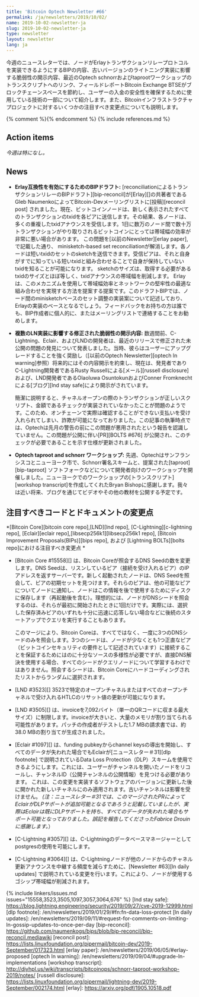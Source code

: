 ```yaml
---
title: 'Bitcoin Optech Newsletter #66'
permalink: /ja/newsletters/2019/10/02/
name: 2019-10-02-newsletter-ja
slug: 2019-10-02-newsletter-ja
type: newsletter
layout: newsletter
lang: ja
---
```

今週のニュースレターでは、ノードがErlayトランザクションリレープロトコルを実装できるようにするBIPの内容、古いバージョンのライトニング実装に影響する脆弱性の開示内容、最近のOptech schnorrおよびtaprootワークショップのトランスクリプトへのリンク、フィールドレポートBitcoin Exchange BTSEがブロックチェーンスペースを節約し、ユーザーの入金の安全性を確保するために使用している技術の一部について紹介します。また、Bitcoinインフラストラクチャプロジェクトに対するいくつかの注目すべき変更点についても説明します。

{% comment %}<!-- include references.md below the fold but above any Jekyll/Liquid variables-->{% endcomment %}
{% include references.md %}

## Action items

*今週は特になし。*

## News

- **Erlay互換性を有効にするためのBIPドラフト:** [reconciliationによるトランザクションリレーのBIPドラフト][bip-reconcil]が[Erlay][]の共著者であるGleb NaumenkoによってBitcoin-Devメーリングリストに[投稿][reconcil post] されました。現在、ビットコインノードは、新しく表示されたすべてのトランザクションのtxidを各ピアに送信します。その結果、各ノードは、多くの重複したtxidアナウンスを受信します。1日に数万のノード間で数十万トランザクションがやり取りされるビットコインにとっては帯域幅の効率が非常に悪い場合があります。
この問題を[以前のNewsletter][erlay paper],で記載した通り、 minisketch-based set reconciliationが解消します。各ノードは短いtxidのセットのsketchを送信できます。受信ピアは、それと自身がすでに知っている短いtxidと組み合わせることで自身が保持していないtxidを知ることが可能になります。
sketchのサイズは、取得する必要があるtxidのサイズとほぼ等しく、txidアナウンスの帯域幅を削減します。 Erlayは、このメカニズムを使用して帯域幅効率とネットワークの堅牢性の最適な組み合わせを実現する方法を提案する提案です。このドラフトBIPでは、ノード間のminisketchベースのセット調整の実装案について記述しており、Erlayの実装のベースとなるでしょう。フィードバックをお持ちの方は誰でも、BIP作成者に個人的に、またはメーリングリストで連絡することをお勧めします。


- **複数のLN実装に影響する修正された脆弱性の開示内容:** 数週間前、C-Lightning、Eclair、およびLNDの開発者は、最近のリリースで修正された未公開の問題の発見について発表しました。当時、彼らはユーザーにアップグレードすることを強く奨励し（[以前のOptech Newsletter][optech ln warning]参照）将来的にはその内容開示を約束し、現在は、発見者でありC-Lightning開発者であるRusty Russellによる[メール][russell disclosure] および、LND開発者であるOlaoluwa OsuntokunおよびConner Fromknechtによる[ブログ][lnd stay safe]により開示がされています。

    簡潔に説明すると、チャネルオープンの際のトランザクションが正しいスクリプト、金額であるチェックが実装されていなかったことが問題のようです。このため、オンチェーンで実際は確認することができない支払いを受け入れられてしまい、詐欺が可能になっておりました。この記事の執筆時点では、Optechは先月の警告の前にこの問題が悪用されたという報告を認識していません。この問題が公開に伴い[PR][BOLTS #676] が公開され、このチェックが必要であることを示す仕様が更新されました。

- **Optech taproot and schnorr ワークショップ:** 先週、Optechはサンフランシスコとニューヨーク市で、Schnorr署名スキームと、提案された[taproot][bip-taproot] ソフトフォークなどについて開発者向けのワークショップを開催しました。ニューヨークでのワークショップの[トランスクリプト][workshop transcript]を作成してくれたBryan Bishopに感謝します。我々は近い将来、ブログを通じてビデオやその他の教材を公開する予定です。

## 注目すべきコードとドキュメントの変更点

*[Bitcoin Core][bitcoin core repo],[LND][lnd repo], [C-Lightning][c-lightning repo], [Eclair][eclair repo],[libsecp256k1][libsecp256k1 repo], [Bitcoin Improvement Proposals(BIPs)][bips repo], および [Lightning BOLTs][bolts repo]における注目すべき変更点
*

- [Bitcoin Core #15558][] は、Bitcoin Coreが照会するDNS Seedの数を変更します。DNS Seedは、リスンしているピア（接続を受け入れるピア）のIPアドレスを返すサーバーです。新しく起動されたノードは、DNS Seedを照会して、ピアの初期セットを見つけます。それらのピアは、他の可能なピアについてノードに通知し、ノードはこの情報を後で使用するためにディスクに保存します（再起動後を含む）。理想的には、ノードがDNSシードを照会するのは、それらが最初に開始されたときに1回だけです。実際には、選択した保存済みピアのいずれも十分に迅速に応答しない場合などに後続のスタートアップでクエリを実行することもあります。

    このマージにより、Bitcoin Coreは、すべてではなく、一度に3つのDNSシードのみを照会します。3つのシードは、ノードが少なくとも1つ正直なピア（ビットコインセキュリティの要件として記述されています）に接続することを保証するためにはのに十分なソースの多様性が必要ですが、直接DNS解決を使用する場合、すべてのシードがクエリノードについて学習するわけではありません。照会するシードは、Bitcoin Coreにハードコーディングされたリストからランダムに選択されます。

- [LND #3523][] 3523で特定のオープンチャネルまたはすべてのオープンチャネルで受け入れるHTLCのリサット値の更新が可能になります。


- [LND #3505][] は、invoiceを7,092バイト（単一のQRコードに収まる最大サイズ）に制限します。invoiceが大きいと、大量のメモリが割り当てられる可能性があります。パッチの作成者がテストした1.7 MBの請求書では、約38.0 MBの割り当てが生成されました。


- [Eclair #1097][] は、funding pubkeyからchannel keysの導出を開始し、すべてのデータが失われた場合でもEclairが[ニュースレター＃31][dlp footnote] で説明されているData Loss Protection（DLP）スキームを使用できるようにします。これには、ユーザーがチャンネルを開いたノードをリコールし、チャンネルID（公開チャンネルの公開情報）を見つける必要があります。
これは、この変更を実装するソフトウェアのバージョンに更新した後に開かれた新しいチャネルにのみ適用されます。古いチャンネルは影響を受けません。 *(注：ニュースレター＃31では、このマージされたPRによってEclairがDLPサポートが追加可能となるであろうと記載していましたが、実際はEclairは既にDLPサポートを持ち、すべてのデータが失われた場合もサポート可能となっておりました。誤記を報告してくださったFabrice Drouinに感謝します。*）

- [C-Lightning #3057][] は、C-Lightningのデータベースマネージャーとしてpostgresの使用を可能にします。

- [C-Lightning #3064][] は、C-Lightningノードが他のノードからのチャネル更新アナウンスを中継する頻度を減らすために、[Newsletter #63][ln daily updates] で説明されている変更を行います。これにより、ノードが使用するゴシップ帯域幅が削減されます。

{% include linkers/issues.md issues="15558,3523,3505,1097,3057,3064,676" %}
[lnd stay safe]: https://blog.lightning.engineering/security/2019/09/27/cve-2019-12999.html
[dlp footnote]: /en/newsletters/2019/01/29/#fn:fn-data-loss-protect
[ln daily updates]: /en/newsletters/2019/09/11/#request-for-comments-on-limiting-ln-gossip-updates-to-once-per-day
[bip-reconcil]: https://github.com/naumenkogs/bips/blob/bip-reconcil/bip-reconcil.mediawiki
[reconcil post]: https://lists.linuxfoundation.org/pipermail/bitcoin-dev/2019-September/017323.html
[erlay paper]: /en/newsletters/2019/06/05/#erlay-proposed
[optech ln warning]: /en/newsletters/2019/09/04/#upgrade-ln-implementations
[workshop transcript]: http://diyhpl.us/wiki/transcripts/bitcoinops/schnorr-taproot-workshop-2019/notes/
[russell disclosure]: https://lists.linuxfoundation.org/pipermail/lightning-dev/2019-September/002174.html
[erlay]: https://arxiv.org/pdf/1905.10518.pdf
